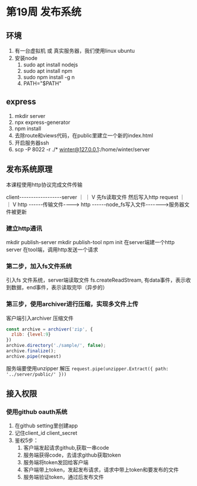 # 第19周 发布系统

## 环境

1. 有一台虚拟机 或 真实服务器，我们使用linux ubuntu
2. 安装node
   1. sudo apt install nodejs
   2. sudo apt install npm
   3. sudo npm install -g n
   4. PATH="$PATH"

## express

1. mkdir server
2. npx express-generator
3. npm install
4. 去除route和views代码，在public里建立一个新的index.html
5. 开启服务器ssh
6. scp -P 8022 -r ./* winter@127.0.0.1:/home/winter/server

## 发布系统原理

本课程使用http协议完成文件传输

client------------------server
｜
｜
 V 先fs读取文件
 然后写入http request
 ｜
 ｜
 V
http  ------传输文件----> http ------node_fs写入文件------->服务器文件被更新

### 建立http通讯
mkdir publish-server
mkdir publish-tool
npm init
在server端建一个http server
在tool端，调用http发送一个请求

### 第二步，加入fs文件系统

引入fs 文件系统，server端读取文件
fs.createReadStream, 有data事件，表示收到数据，end事件，表示读取完毕（异步的）

### 第三步，使用archiver进行压缩，实现多文件上传

客户端引入archiver 压缩文件

```javascript
const archive = archiver('zip', {
  zlib: {level:9}
})
archive.directory('./sample/', false);
archive.finalize();
archive.pipe(request)
```

服务端要使用unzipper 解压
`request.pipe(unzipper.Extract({ path: '../server/public/' }))`

## 接入权限

### 使用github oauth系统

1. 在github setting里创建app
2. 记住client_id client_secret
3. 鉴权5步： 
   1. 客户端发起请求github,获取一串code
   2. 服务端获得code，去请求github获取token
   3. 服务端将token发回给客户端
   4. 客户端带上token，发起发布请求，请求中带上token和要发布的文件
   5. 服务端验证token，通过后发布文件
